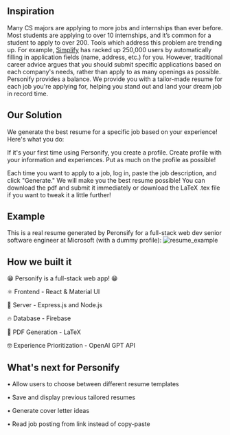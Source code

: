 ## Inspiration
Many CS majors are applying to more jobs and internships than ever before. Most students are applying to over 10 internships, and it’s common for a student to apply to over 200. Tools which address this problem are trending up. For example, [Simplify](https://simplify.jobs/) has racked up 250,000 users by automatically filling in application fields (name, address, etc.) for you. However, traditional career advice argues that you should submit specific applications based on each company's needs, rather than apply to as many openings as possible. Personify provides a balance. We provide you with a tailor-made resume for each job you're applying for, helping you stand out and land your dream job in record time.

## Our Solution
We generate the best resume for a specific job based on your experience! Here's what you do:

If it's your first time using Personify, you create a profile. Create profile with your information and experiences. Put as much on the profile as possible!

Each time you want to apply to a job, log in, paste the job description, and click "Generate." We will make you the best resume possible! You can download the pdf and submit it immediately or download the LaTeX .tex file if you want to tweak it a little further!

## Example
This is a real resume generated by Peronsify for a full-stack web dev senior software engineer at Microsoft (with a dummy profile):
![resume_example](https://lh3.googleusercontent.com/pw/AP1GczMS62vnIhCcYyCKa05TX2aNotXNIg5p76DoR_3WAopepWUxCjXFJPZs47KvbT38zicSzKqdt3g1ys7w59R9Pt4kZ-i34AZHJhJluSfOBXC5hmfNbgLtDjj-njsvUEdTm8Vg3wrTh76KcKCVMWy3VVR1=w1018-h777-s-no?authuser=0)

## How we built it
😁 Personify is a full-stack web app! 😁

⚛️ Frontend - React & Material UI

🚂 Server - Express.js and Node.js

🔥 Database - Firebase

📝 PDF Generation - LaTeX

🤓 Experience Prioritization - OpenAI GPT API

## What's next for Personify
• Allow users to choose between different resume templates

• Save and display previous tailored resumes

• Generate cover letter ideas

• Read job posting from link instead of copy-paste
